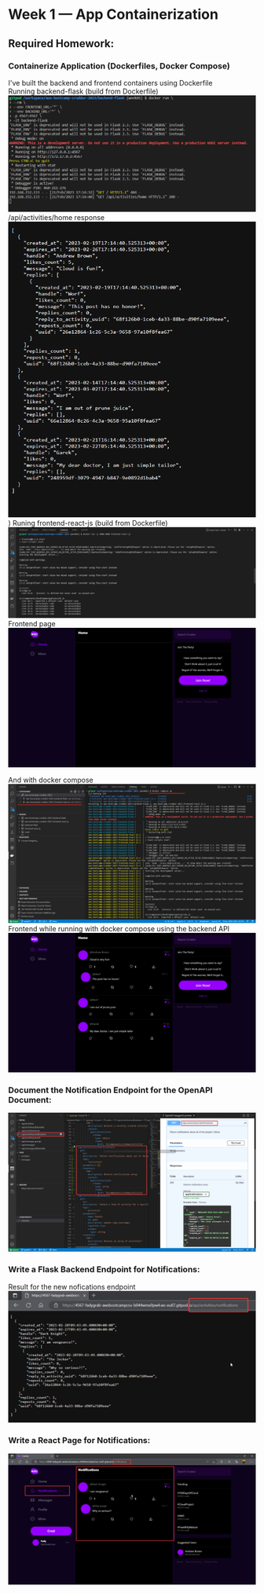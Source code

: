 # Week 1 — App Containerization

## Required Homework:
### Containerize Application (Dockerfiles, Docker Compose)
I've built the backend and frontend containers using Dockerfile  
Running backend-flask (build from Dockerfile)
![backend dockerfile](assests/week01/reqhw-dockerize-backend-dockerfile.png)
/api/activities/home response  
![backend response](assests/week01/reqhw-dockerize-backend-dockerfile%2002.png))
Runing frontend-react-js (build from Dockerfile)
![frontend dockerfile](assests/week01/reqhw-dockerize-frontend-dockerfile%2001.png)
Frontend page
![frontend page](assests/week01/reqhw-dockerize-frontend-dockerfile%2002.png)

And with docker compose
![docker compose](assets/week01/../../assests/week01/reqhw-dockerize-dockercompose%2001.png)
Frontend while running with docker compose using the backend API
![docker compose frontend and backend](assests/week01/reqhw-dockerize-dockercompose%2002.png)

### Document the Notification Endpoint for the OpenAPI Document:
![OpenAPI documentation](assests/week01/reqhw-open-api%2001.png)

### Write a Flask Backend Endpoint for Notifications:
Result for the new nofications endpoint
![notifications backend](assests/week01/reqhw-notificaitons-backend%2001.png)

### Write a React Page for Notifications:
![notifications frontend](assests/week01/reqhw-notificaitons-frontend%2001.png)


